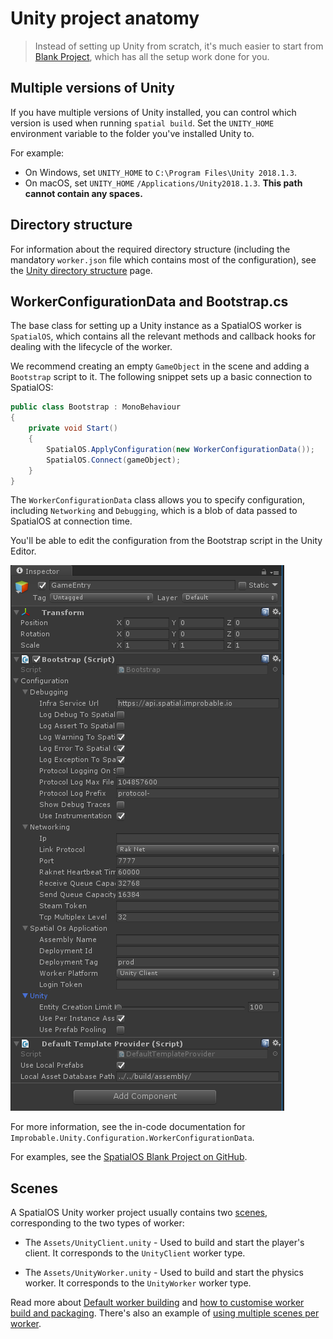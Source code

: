 # Unity project anatomy

> Instead of setting up Unity from scratch, it's much easier to start from
[Blank Project](https://github.com/spatialos/BlankProject/tree/master), which has all the setup work done for you.

## Multiple versions of Unity

If you have multiple versions of Unity installed, you can control which version is used when
running `spatial build`. Set the `UNITY_HOME` environment variable to the folder you've installed Unity to.

For example:

  * On Windows, set `UNITY_HOME` to `C:\Program Files\Unity 2018.1.3`.
  * On macOS, set `UNITY_HOME` `/Applications/Unity2018.1.3`. __This path cannot contain any spaces.__

## Directory structure

For information about the required directory structure (including the mandatory `worker.json` file which
contains most of the configuration), see the [Unity directory structure](../reference/unity-worker-structure.md)
page.

## WorkerConfigurationData and Bootstrap.cs

The base class for setting up a Unity instance as a SpatialOS worker is `SpatialOS`, which contains all the relevant
methods and callback hooks for dealing with the lifecycle of the worker.

We recommend creating an empty `GameObject` in the scene and adding a `Bootstrap` script to it. The following snippet
sets up a basic connection to SpatialOS:


```csharp
public class Bootstrap : MonoBehaviour
{
    private void Start()
    {
        SpatialOS.ApplyConfiguration(new WorkerConfigurationData());
        SpatialOS.Connect(gameObject);
    }
}
```
The `WorkerConfigurationData` class allows you to specify configuration, including `Networking` and `Debugging`,
which is a blob of data passed to SpatialOS at connection time.

You'll be able to edit the configuration from the Bootstrap script in the Unity Editor.

![Editing WorkerConfigurationData in Unity](../assets/bootstrap-worker-configuration-data.png)

For more information, see the in-code documentation for `Improbable.Unity.Configuration.WorkerConfigurationData`.

For examples, see the
[SpatialOS Blank Project on GitHub](https://github.com/spatialos/BlankProject/blob/master/workers/unity/Assets/Gamelogic/Core/Bootstrap.cs).

## Scenes

A SpatialOS Unity worker project usually contains two [scenes](https://docs.unity3d.com/Manual/CreatingScenes.html),
corresponding to the two types of worker:

* The `Assets/UnityClient.unity` - Used to build and start the player's client. It corresponds to the `UnityClient` worker type.

* The `Assets/UnityWorker.unity` - Used to build and start the physics worker. It corresponds to the `UnityWorker` worker type.

Read more about [Default worker building](../customize/configure-build.md#default-worker-building) and
[how to customise worker build and packaging](../customize/configure-build.md#customizing-how-workers-are-built-and-packaged). There's also an example of
[using multiple scenes per worker](../customize/multiple-scenes.md).
